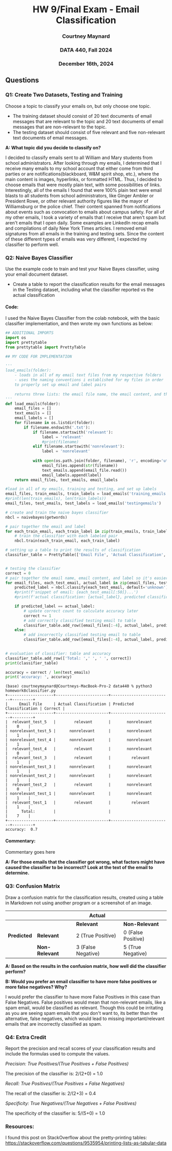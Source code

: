 <h1 align = "center">HW 9/Final Exam - Email Classification</h1>

<h3 align = "center">Courtney Maynard</h3>
<h3 align = "center">DATA 440, Fall 2024</h3>
<h3 align = "center">December 16th, 2024</h3>

## Questions
### Q1: Create Two Datasets, Testing and Training
Choose a topic to classify your emails on, but only choose one topic. 
- The training dataset should consist of 20 text documents of email messages that are relevant to the topic and 20 text documents of email messages that are non-relevant to the topic.
- The testing dataset should consist of five relevant and five non-relevant text documents of email messages.

**A: What topic did you decide to classify on?**

I decided to classify emails sent to all William and Mary students from school administrators. After looking through my emails, I determined that I receive many emails to my school account that either come from third parties or are notifications(blackboard, W&M spirit shop, etc.), where the main content is images, hyperlinks, or formatted HTML. Thus, I decided to choose emails that were mostly plain text, with some possibilities of links. Interestingly, all of the emails I found that were 100% plain text were email blasts to all students from school administrators, like Ginger Ambler or President Rowe, or other relevant authority figures like the mayor of Williamsburg or the police chief. Their content spanned from notifications about events such as convocation to emails about campus safety. For all of my other emails, I took a variety of emails that I receive that aren't spam but aren't emails that I open daily. Some examples are LinkedIn recap emails and compilations of daily New York Times articles. I removed email signatures from all emails in the training and testing sets. Since the content of these different types of emails was very different, I expected my classifier to perform well. 

### Q2: Naive Bayes Classifier
Use the example code to train and test your Naive Bayes classifier, using your email document dataset.
- Create a table to report the classification results for the email messages in the Testing dataset, including what the classifier reported vs the actual classification
  
#### Code:
I used the Naive Bayes Classifier from the colab notebook, with the basic classifier implementation, and then wrote my own functions as below:

```python
## ADDITIONAL IMPORTS
import os
import prettytable
from prettytable import PrettyTable

## MY CODE FOR IMPLEMENTATION

'''
load_emails(folder):
    - loads in all of my email text files from my respective folders
    - uses the naming conventions i established for my files in order
    to properly set up email and label pairs
    
    returns three lists: the email file name, the email content, and the email labels
'''
def load_emails(folder):
    email_files = []
    text_emails = []
    email_labels = []
    for filename in os.listdir(folder):
        if filename.endswith('.txt'):
            if filename.startswith('relevant'):
                label = 'relevant'
                #print(filename)
            elif filename.startswith('nonrelevant'):
                label = 'nonrelevant'
            
            with open(os.path.join(folder, filename), 'r', encoding='utf-8') as email_file:
                email_files.append(str(filename))
                text_emails.append(email_file.read())
                email_labels.append(label)
    return email_files, text_emails, email_labels

#load in all of my emails, training and testing, and set up labels
email_files, train_emails, train_labels = load_emails('training_emails')
#print(len(train_emails), len(train_labels))
email_files, test_emails, test_labels = load_emails('testingemails')

# create and train the naive bayes classifier
nbcl = naivebayes(getwords)

# pair together the email and label
for each_train_email, each_train_label in zip(train_emails, train_labels):
    # train the classifier with each labeled pair
    nbcl.train(each_train_email, each_train_label)

# setting up a table to print the results of classification
classifier_table = PrettyTable(['Email File', 'Actual Classification', 'Predicted Classification', 'Correct'])


# testing the classifier
correct = 0
# pair together the email name, email content, and label so it's easier to put all into the table and can be iterated over
for email_files, each_test_email, actual_label in zip(email_files, test_emails, test_labels):
    predicted_label = nbcl.classify(each_test_email, default='unknown')
    #print(f'snippet of email: {each_test_email[:50]}...')
    #print(f'actual classification: {actual_label}, predicted classification: {predicted_label}')

    if predicted_label == actual_label:
        # update correct count to calculate accuracy later
        correct += 1 
        # add correctly classified testing email to table
        classifier_table.add_row([email_files[:-4], actual_label, predicted_label, 1])
    else:
        # add incorrectly classified testing email to table
        classifier_table.add_row([email_files[:-4], actual_label, predicted_label, 0])
    

# evaluation of classifier: table and accuracy
classifier_table.add_row(['Total: ',' ', ' ', correct])
print(classifier_table)

accuracy = correct / len(test_emails)
print('accuracy: ', accuracy)

```

```console
(base) courtneymaynard@Courtneys-MacBook-Pro-2 data440 % python3 homework8classifier.py
+--------------------+-----------------------+--------------------------+---------+
|     Email File     | Actual Classification | Predicted Classification | Correct |
+--------------------+-----------------------+--------------------------+---------+
|  relevant_test_5   |        relevant       |       nonrelevant        |    0    |
| nonrelevant_test_5 |      nonrelevant      |       nonrelevant        |    1    |
| nonrelevant_test_4 |      nonrelevant      |       nonrelevant        |    1    |
|  relevant_test_4   |        relevant       |       nonrelevant        |    0    |
|  relevant_test_3   |        relevant       |         relevant         |    1    |
| nonrelevant_test_3 |      nonrelevant      |       nonrelevant        |    1    |
| nonrelevant_test_2 |      nonrelevant      |       nonrelevant        |    1    |
|  relevant_test_2   |        relevant       |       nonrelevant        |    0    |
| nonrelevant_test_1 |      nonrelevant      |       nonrelevant        |    1    |
|  relevant_test_1   |        relevant       |         relevant         |    1    |
|      Total:        |                       |                          |    7    |
+--------------------+-----------------------+--------------------------+---------+
accuracy:  0.7
```

#### Commentary:

Commentary goes here

**A: For those emails that the classifier got wrong, what factors might have caused the classifier to be incorrect? Look at the text of the email to determine.**


### Q3: Confusion Matrix
Draw a confusion matrix for the classification results, created using a table in Markdown not using another program or a screenshot of an image.

|  |  | **Actual** |  |
|--|--|--|--|
|  |  | **Relevant** | **Non-Relevant** |
| **Predicted** | **Relevant** | 2 (True Positive)  | 0 (False Positive)|
|  | **Non-Relevant** | 3 (False Negative) | 5 (True Negative) |



**A: Based on the results in the confusion matrix, how well did the classifier perform?**

**B: Would you prefer an email classifier to have more false positives or more false negatives? Why?**

I would prefer the classifier to have more False Positives in this case than False Negatives. False positives would mean that non-relevant emails, like a spam email, would be classified as relevant. Though this could be irritating as you are seeing spam emails that you don't want to, its better than the alternative, false negatives, which would lead to missing important/relevant emails that are incorrectly classified as spam.

### Q4: Extra Credit
Report the precision and recall scores of your classification results and include the formulas used to compute the values.

_Precision: True Positives/(True Positives + False Positives)_

The precision of the classifier is: 2/(2+0) = 1.0

_Recall: True Positives/(True Positives + False Negatives)_

The recall of the classifier is: 2/(2+3) = 0.4

_Specificity: True Negatives/(True Negatives + False Positives)_

The specificity of the classifier is: 5/(5+0) = 1.0

### Resources:
I found this post on StackOverflow about the pretty-printing tables: https://stackoverflow.com/questions/9535954/printing-lists-as-tabular-data
